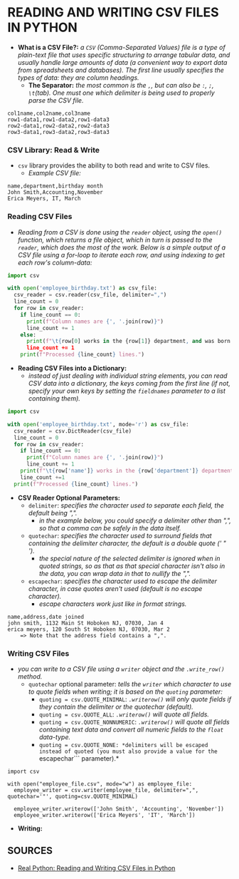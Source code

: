 # READING AND WRITING CSV FILES IN PYTHON

- **What is a CSV File?:** *a ```CSV``` (Comma-Separated Values) file is a type of plain-text file that uses specific structuring to arrange tabular data, and usually handle large amounts of data (a convenient way to export data from spreadsheets and databases). The first line usually specifies the types of data: they are column headings.*
  - **The Separator:** *the most common is the ```,```, but can also be ```:```, ```;```, ```\t```(tab). One must one which delimiter is being used to properly parse the CSV file.*
```csv
col1name,col2name,col3name
row1-data1,row1-data2,row1-data3
row2-data1,row2-data2,row2-data3
row3-data1,row3-data2,row3-data3
```

### CSV Library: Read & Write
- ```csv``` library provides the ability to both read and write to CSV files.
  - *Example CSV file:*
```csv
name,department,birthday month
John Smith,Accounting,November
Erica Meyers, IT, March
```

### Reading CSV Files
- *Reading from a CSV is done using the ```reader``` object, using the ```open()``` function, which returns a file object, which in turn is passed to the ```reader```, which does the most of the work. Below is a simple output of a CSV file using a for-loop to iterate each row, and using indexing to get each row's column-data:*
```python
import csv

with open('employee_birthday.txt') as csv_file:
  csv_reader = csv.reader(csv_file, delimiter=",")
  line_count = 0
  for row in csv_reader:
    if line_count == 0:
      print(f"Column names are {', '.join(row)}")
      line_count += 1
    else:
      print(f"\t{row[0] works in the {row[1]} department, and was born in {row[2]}.")
      line_count += 1
    print(f"Processed {line_count} lines.")
```
- **Reading CSV Files into a Dictionary:**
  - *instead of just dealing with individual string elements, you can read CSV data into a dictionary, the keys coming from the first line (if not, specify your own keys by setting the ```fieldnames``` parameter to a list containing them).*
```python
import csv

with open('employee_birthday.txt', mode='r') as csv_file:
  csv_reader = csv.DictReader(csv_file)
  line_count = 0
  for row in csv_reader:
    if line_count == 0:
      print(f"Column names are {', '.join(row)}")
      line_count += 1
    print(f"\t{row['name']} works in the {row['department']} department, and was born in {row['birthday month']}.")
    line_count +=1
  print(f"Processed {line_count} lines.")
```

- **CSV Reader Optional Parameters:**
  - ```delimiter```: *specifies the character used to separate each field, the default being ",".*
    - *in the example below, you could specify a delimiter other than ",", so that a comma can be safely in the data itself.*
  - ```quotechar```: *specifies the character used to surround fields that containing the delimiter character, the default is a double quote (' " ').*
    - *the special nature of the selected delimiter is ignored when in quoted strings, so as that as that special character isn't also in the data, you can wrap data in that to nullify the ",".*
  - ```escapechar```: *specifies the character used to escape the delimiter character, in case quotes aren't used (default is no escape character).*
    - *escape characters work just like in format strings.*
```csv
name,address,date joined
john smith, 1132 Main St Hoboken NJ, 07030, Jan 4
erica meyers, 120 South St Hoboken NJ, 07030, Mar 2
    => Note that the address field contains a ",".
```

### Writing CSV Files
- *you can write to a CSV file using a ```writer``` object and the ```.write_row()``` method.*
  - ```quotechar``` optional parameter: *tells the ```writer``` which character to use to quote fields when writing; it is based on the ```quoting``` parameter:*
    - ```quoting = csv.QUOTE_MINIMAL```: *```.writerow()``` will only quote fields if they contain the delimiter or the quotechar (default).*
    - ```quoting = csv.QUOTE_ALL```: *```.writerow()``` will quote all fields.*
    - ```quoting = csv.QUOTE_NONNUMERIC```: *```.writerow()``` will quote all fields containing text data and convert all numeric fields to the ```float``` data-type.*
    - ```quoting = csv.QUOTE_NONE: *delimiters will be escaped instead of quoted (you must also provide a value for the ```escapechar``` parameter).*
```csv
import csv

with open("employee_file.csv", mode="w") as employee_file:
  employee_writer = csv.writer(employee_file, delimiter=",", quotechar='"', quoting=csv.QUOTE_MINIMAL)
  
  employee_writer.writerow(['John Smith', 'Accounting', 'November'])
  employee_writer.writerow(['Erica Meyers', 'IT', 'March'])
```


- **Writing:**









## SOURCES

- [Real Python: Reading and Writing CSV Files in Python](https://realpython.com/python-csv/)
